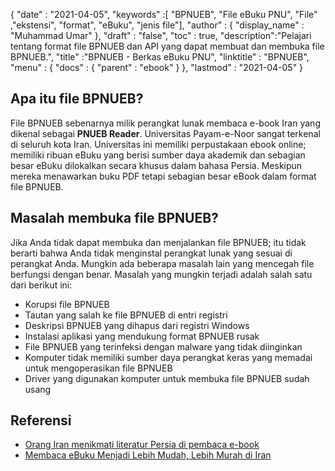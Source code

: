 {
  "date" : "2021-04-05",
  "keywords" :[ "BPNUEB", "File eBuku PNU", "File" ,"ekstensi", "format", "eBuku", "jenis file"],
  "author" : {
    "display_name" : "Muhammad Umar"
},
  "draft" : "false",
  "toc" : true,
  "description":"Pelajari tentang format file BPNUEB dan API yang dapat membuat dan membuka file BPNUEB.",
  "title" :"BPNUEB - Berkas eBuku PNU",
  "linktitle" : "BPNUEB",
  "menu" : {
    "docs" : {
      "parent" : "ebook"
}
},
  "lastmod" : "2021-04-05"
}

## Apa itu file BPNUEB?

File BPNUEB sebenarnya milik perangkat lunak membaca e-book Iran yang dikenal sebagai **PNUEB Reader**. Universitas Payam-e-Noor sangat terkenal di seluruh kota Iran. Universitas ini memiliki perpustakaan ebook online; memiliki ribuan eBuku yang berisi sumber daya akademik dan sebagian besar eBuku dilokalkan secara khusus dalam bahasa Persia. Meskipun mereka menawarkan buku PDF tetapi sebagian besar eBook dalam format file BPNUEB.

## Masalah membuka file BPNUEB? ##

Jika Anda tidak dapat membuka dan menjalankan file BPNUEB; itu tidak berarti bahwa Anda tidak menginstal perangkat lunak yang sesuai di perangkat Anda. Mungkin ada beberapa masalah lain yang mencegah file berfungsi dengan benar. Masalah yang mungkin terjadi adalah salah satu dari berikut ini:

- Korupsi file BPNUEB
- Tautan yang salah ke file BPNUEB di entri registri
- Deskripsi BPNUEB yang dihapus dari registri Windows
- Instalasi aplikasi yang mendukung format BPNUEB rusak
- File BPNUEB yang terinfeksi dengan malware yang tidak diinginkan
- Komputer tidak memiliki sumber daya perangkat keras yang memadai untuk mengoperasikan file BPNUEB
- Driver yang digunakan komputer untuk membuka file BPNUEB sudah usang

## Referensi

* [Orang Iran menikmati literatur Persia di pembaca e-book](https://www.tehrantimes.com/news/423108/Iranians-enjoy-Persian-literature-on-e-book-reader)
* [Membaca eBuku Menjadi Lebih Mudah, Lebih Murah di Iran](https://financialtribune.com/articles/sci-tech/80138/ebook-reading-made-easier-cheaper-in-iran)



